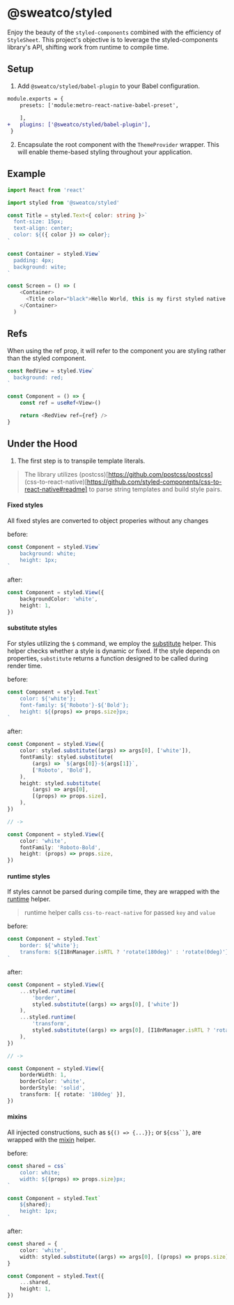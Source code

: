 # @sweatco/styled

Enjoy the beauty of the `styled-components` combined with the efficiency of `StyleSheet`. This project's objective is to leverage the styled-components library's API, shifting work from runtime to compile time.

## Setup
1. Add `@sweatco/styled/babel-plugin` to your Babel configuration.
```diff
module.exports = {
    presets: ['module:metro-react-native-babel-preset',
     
    ],
+   plugins: ['@sweatco/styled/babel-plugin'],
 }
```

2. Encapsulate the root component with the `ThemeProvider` wrapper. This will enable theme-based styling throughout your application.

## Example

```ts
import React from 'react'

import styled from '@sweatco/styled'

const Title = styled.Text<{ color: string }>`
  font-size: 15px;
  text-align: center;
  color: ${({ color }) => color};
`

const Container = styled.View`
  padding: 4px;
  background: wite;
`

const Screen = () => (
    <Container>
      <Title color="black">Hello World, this is my first styled native component!</Title>
    </Container>
  )
```

## Refs

When using the ref prop, it will refer to the component you are styling rather than the styled component.

```ts
const RedView = styled.View`
  background: red;
`

const Component = () => {
    const ref = useRef<View>()

    return <RedView ref={ref} />
}
```


## Under the Hood

1. The first step is to transpile template literals.


> The library utilizes (postcss)[https://github.com/postcss/postcss] (css-to-react-native)[https://github.com/styled-components/css-to-react-native#readme] to parse string templates and build style pairs.


#### Fixed styles

All fixed styles are converted to object properies without any changes

before:
```typescript
const Component = styled.View`
    background: white;
    height: 1px;
`
```

after:
```typescript
const Component = styled.View({
    backgroundColor: 'white',
    height: 1,
})
```

#### substitute styles
For styles utilizing the `$` command, we employ the [substitute](src/parsers.ts#L9) helper. This helper checks whether a style is dynamic or fixed. If the style depends on properties, `substitute` returns a function designed to be called during render time.

before:
```typescript
const Component = styled.Text`
    color: ${'white'};
    font-family: ${'Roboto'}-${'Bold'};
    height: ${(props) => props.size}px;
`
```

after:
```ts
const Component = styled.View({
    color: styled.substitute((args) => args[0], ['white']),
    fontFamily: styled.substitute(
        (args) => `${args[0]}-${args[1]}`,
        ['Roboto', 'Bold'],
    ),
    height: styled.substitute(
        (args) => args[0],
        [(props) => props.size],
    ),
})

// ->

const Component = styled.View({
    color: 'white',
    fontFamily: 'Roboto-Bold',
    height: (props) => props.size,
})
```

#### runtime styles

If styles cannot be parsed during compile time, they are wrapped with the [runtime](src/parsers.ts#L71) helper.

> runtime helper calls `css-to-react-native` for passed `key` and `value`

before:
```typescript
const Component = styled.Text`
    border: ${'white'};
    transform: ${I18nManager.isRTL ? 'rotate(180deg)' : 'rotate(0deg)'}
`
```

after:
```typescript
const Component = styled.View({
    ...styled.runtime(
        'border',
        styled.substitute((args) => args[0], ['white'])
    ),
    ...styled.runtime(
        'transform',
        styled.substitute((args) => args[0], [I18nManager.isRTL ? 'rotate(180deg)' : 'rotate(0deg)'])
    ),
})

// ->

const Component = styled.View({
    borderWidth: 1,
    borderColor: 'white',
    borderStyle: 'solid',
    transform: [{ rotate: '180deg' }],
})
```

#### mixins

All injected constructions, such as `${() => {...}};` or `${css``}`, are wrapped with the [mixin](src/parsers.ts#L81) helper.

before:
```typescript
const shared = css`
    color: white;
    width: ${(props) => props.size}px;
`

const Component = styled.Text`
    ${shared};
    height: 1px;
`
```

after:
```typescript
const shared = {
    color: 'white',
    width: styled.substitute((args) => args[0], [(props) => props.size]),
}

const Component = styled.Text({
    ...shared,
    height: 1,
})
```
